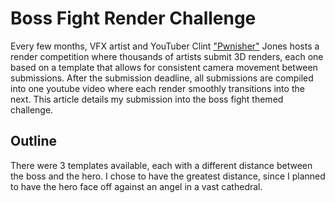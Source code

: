 # Boss Fight Render Challenge
Every few months, VFX artist and YouTuber Clint ["Pwnisher"](https://www.youtube.com/@pwnisher) Jones hosts a render competition where thousands of artists submit 3D renders, each one based on a template that allows for consistent camera movement between submissions. After the submission deadline, all submissions are compiled into one youtube video where each render smoothly transitions into the next. This article details my submission into the boss fight themed challenge.

## Outline
There were 3 templates available, each with a different distance between the boss and the hero. I chose to have the greatest distance, since I planned to have the hero face off against an angel in a vast cathedral.
